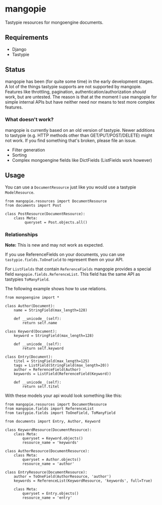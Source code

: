 # mangopie

Tastypie resources for mongoengine documents.

## Requirements

  * Django
  * Tastypie

## Status

mangopie has been (for quite some time) in the early development stages. A lot of the things
tastypie supports are not supported by mangopie. Features like throttling, pagination, 
authentication/authorization *should* work, but are untested. The reason is that at the moment I use mangopie for simple internal APIs but have neither need nor means to test 
more complex features.

### What doesn't work?

mangopie is currently based on an old version of tastypie. Newer additions to 
tastypie (e.g. HTTP methods other than GET/PUT/POST/DELETE) might not work. If
you find something that's broken, please file an issue.

  * Filter generation
  * Sorting
  * Complex mongoengine fields like DictFields (ListFields work however)

## Usage

You can use a `DocumentResource` just like you would use a tastypie 
`ModelResource`.

    from mangopie.resources import DocumentResource
    from documents import Post   

    class PostResource(DocumentResource):
        class Meta:
	         queryset = Post.objects.all()
	
### Relationships

**Note:** This is new and may not work as expected.

If you use ReferenceFields on your documents, you can use `tastypie.fields.ToOneField` to
represent them on your API.

For `ListFields` that contain `ReferenceFields` mangopie provides a special field 
`mangopie.fields.ReferenceList`. This field has the same API as tastypies `ToManyField`.

The following example shows how to use relations.

	from mongoengine import *

	class Author(Document):
    	name = StringField(max_length=128)
    
    	def __unicode__(self):
        	return self.name
    
	class Keyword(Document):
    	keyword = StringField(max_length=128)
    
    	def __unicode__(self):
        	return self.keyword

	class Entry(Document):
    	titel = StringField(max_length=125)
    	tags = ListField(StringField(max_length=20))
    	author = ReferenceField(Author)
    	keywords = ListField(ReferenceField(Keyword))
    
    	def __unicode__(self):
        	return self.titel

With these models your api would look something like this:

	from mangopie.resources import DocumentResource
	from mangopie.fields import ReferenceList
	from tastypie.fields import ToOneField, ToManyField

	from documents import Entry, Author, Keyword

	class KeywordResource(DocumentResource):
    	class Meta:
        	queryset = Keyword.objects()
        	resource_name = 'keywords'

	class AuthorResource(DocumentResource):
    	class Meta:
        	queryset = Author.objects()
        	resource_name = 'author'

	class EntryResource(DocumentResource):
    	author = ToOneField(AuthorResource, 'author')
    	keywords = ReferenceList(KeywordResource, 'keywords', full=True)
    
    	class Meta:
        	queryset = Entry.objects()
        	resource_name = 'entry'




